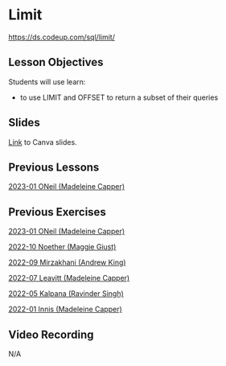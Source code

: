 # Limit
https://ds.codeup.com/sql/limit/

## Lesson Objectives
Students will use learn: 
- to use LIMIT and OFFSET to return a subset of their queries


## Slides
[Link](https://www.canva.com/design/DAFksMUL9Dw/k3XEgYeixVCPPPUm-YByjw/edit?utm_content=DAFksMUL9Dw&utm_campaign=designshare&utm_medium=link2&utm_source=sharebutton) to Canva slides.

## Previous Lessons
[2023-01 ONeil (Madeleine Capper)](https://github.com/CodeupClassroom/oneil-sql/blob/main/order_by_limit_lesson.sql)


## Previous Exercises
[2023-01 ONeil (Madeleine Capper)](https://github.com/CodeupClassroom/oneil-sql/blob/main/limit_and_offset_exercises.sql)

[2022-10 Noether (Maggie Giust)](https://github.com/CodeupClassroom/noether-database-exercises/blob/main/limit_exercises.sql)

[2022-09 Mirzakhani (Andrew King)](https://github.com/CodeupClassroom/mirzakhani-database-exercises/blob/main/limit_exercises.sql)

[2022-07 Leavitt (Madeleine Capper)](https://github.com/CodeupClassroom/leavitt-database-exercises-/blob/main/limit_exercises.sql)

[2022-05 Kalpana (Ravinder Singh)](https://github.com/CodeupClassroom/kalpana-database-exercises/blob/main/Order_by_LIMT_exercises.sql)

[2022-01 Innis (Madeleine Capper)](https://github.com/CodeupClassroom/innis-database-exercises/blob/main/limit_exercises.sql)


## Video Recording
N/A
